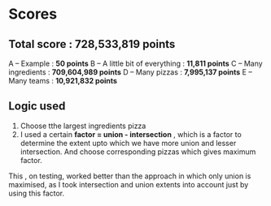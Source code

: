 # Scores
## Total score : 728,533,819 points

A – Example : **50 points**
B – A little bit of everything : **11,811 points**
C – Many ingredients : **709,604,989 points**
D – Many pizzas : **7,995,137 points**
E – Many teams : **10,921,832 points**

## Logic used
1. Choose tthe largest ingredients pizza
2. I used a certain **factor = union - intersection** , which is a factor to determine
the extent upto which we have more union and lesser intersection.
And choose corresponding pizzas which gives maximum factor.

This , on testing, worked better than the approach in which only union is maximised,
as I took intersection and union extents into account just by using this factor.